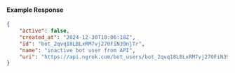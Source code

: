 <!-- Code generated for API Clients. DO NOT EDIT. -->

#### Example Response

```json
{
	"active": false,
	"created_at": "2024-12-30T10:06:18Z",
	"id": "bot_2qvq18LBLxRM7vj270FiN39njTr",
	"name": "inactive bot user from API",
	"uri": "https://api.ngrok.com/bot_users/bot_2qvq18LBLxRM7vj270FiN39njTr"
}
```
